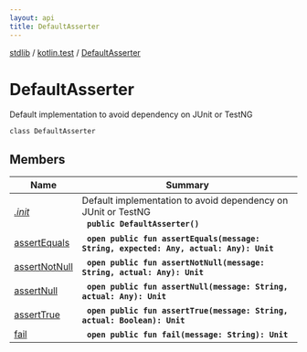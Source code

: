 ```yaml
---
layout: api
title: DefaultAsserter
---
```

[stdlib](../../index.md) / [kotlin.test](../index.md) / [DefaultAsserter](index.md)

# DefaultAsserter
Default implementation to avoid dependency on JUnit or TestNG
```
class DefaultAsserter
```

## Members

| Name | Summary |
|------|---------|
|[*.init*](_init_.md)|Default implementation to avoid dependency on JUnit or TestNG<br>&nbsp;&nbsp;**`public DefaultAsserter()`**<br>|
|[assertEquals](assertEquals.md)|&nbsp;&nbsp;**`open public fun assertEquals(message: String, expected: Any, actual: Any): Unit`**<br>|
|[assertNotNull](assertNotNull.md)|&nbsp;&nbsp;**`open public fun assertNotNull(message: String, actual: Any): Unit`**<br>|
|[assertNull](assertNull.md)|&nbsp;&nbsp;**`open public fun assertNull(message: String, actual: Any): Unit`**<br>|
|[assertTrue](assertTrue.md)|&nbsp;&nbsp;**`open public fun assertTrue(message: String, actual: Boolean): Unit`**<br>|
|[fail](fail.md)|&nbsp;&nbsp;**`open public fun fail(message: String): Unit`**<br>|

